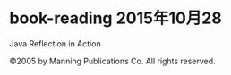 # book-reading   2015年10月28


Java Reflection in Action

 ©2005 by Manning Publications Co. All rights reserved.
 
